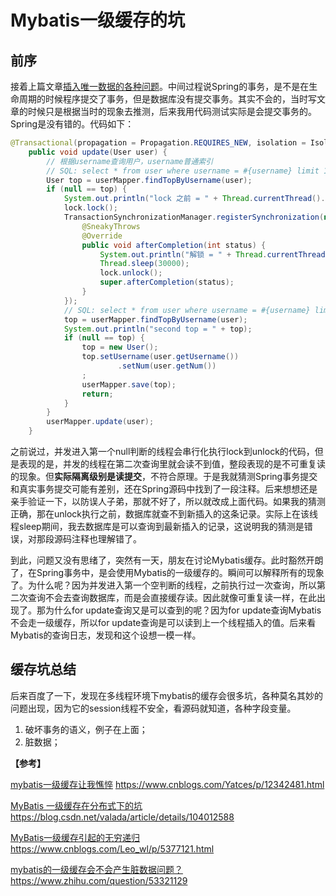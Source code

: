 #		Mybatis一级缓存的坑

##		前序

接着上篇文章[插入唯一数据的各种问题](https://gitee.com/cfacebook/Summary-Notes/blob/master/工作记录/Spring事物认识不清.md)。中间过程说Spring的事务，是不是在生命周期的时候程序提交了事务，但是数据库没有提交事务。其实不会的，当时写文章的时候只是根据当时的现象去推测，后来我用代码测试实际是会提交事务的。Spring是没有错的。代码如下：

```java
@Transactional(propagation = Propagation.REQUIRES_NEW, isolation = Isolation.READ_COMMITTED)
    public void update(User user) {
        // 根据username查询用户，username普通索引
        // SQL: select * from user where username = #{username} limit 1
        User top = userMapper.findTopByUsername(user);
        if (null == top) {
            System.out.println("lock 之前 = " + Thread.currentThread().getName());
            lock.lock();
            TransactionSynchronizationManager.registerSynchronization(new TransactionSynchronizationAdapter() {
                @SneakyThrows
                @Override
                public void afterCompletion(int status) {
                    System.out.println("解锁 = " + Thread.currentThread().getName());
                    Thread.sleep(30000);
                    lock.unlock();
                    super.afterCompletion(status);
                }
            });
            // SQL: select * from user where username = #{username} limit 1
            top = userMapper.findTopByUsername(user);
            System.out.println("second top = " + top);
            if (null == top) {
                top = new User();
                top.setUsername(user.getUsername())
                        .setNum(user.getNum())
                ;
                userMapper.save(top);
                return;
            }
        }
        userMapper.update(user);
    }
```

之前说过，并发进入第一个null判断的线程会串行化执行lock到unlock的代码，但是表现的是，并发的线程在第二次查询里就会读不到值，整段表现的是不可重复读的现象。但**实际隔离级别是读提交**，不符合原理。于是我就猜测Spring事务提交和真实事务提交可能有差别，还在Spring源码中找到了一段注释。后来想想还是亲手验证一下，以防误人子弟，那就不好了，所以就改成上面代码。如果我的猜测正确，那在unlock执行之前，数据库就查不到新插入的这条记录。实际上在该线程sleep期间，我去数据库是可以查询到最新插入的记录，这说明我的猜测是错误，对那段源码注释也理解错了。

到此，问题又没有思绪了，突然有一天，朋友在讨论Mybatis缓存。此时豁然开朗了，在Spring事务中，是会使用Mybatis的一级缓存的。瞬间可以解释所有的现象了。为什么呢？因为并发进入第一个空判断的线程，之前执行过一次查询，所以第二次查询不会去查询数据库，而是会直接缓存读。因此就像可重复读一样，在此出现了。那为什么for update查询又是可以查到的呢？因为for update查询Mybatis不会走一级缓存，所以for update查询是可以读到上一个线程插入的值。后来看Mybatis的查询日志，发现和这个设想一模一样。

##		缓存坑总结

后来百度了一下，发现在多线程环境下mybatis的缓存会很多坑，各种莫名其妙的问题出现，因为它的session线程不安全，看源码就知道，各种字段变量。

1. 破坏事务的语义，例子在上面；
2. 脏数据；



**【参考】**

[mybatis一级缓存让我憔悴](https://www.cnblogs.com/Yatces/p/12342481.html)                                     https://www.cnblogs.com/Yatces/p/12342481.html

[MyBatis 一级缓存在分布式下的坑](https://blog.csdn.net/valada/article/details/104012588)                         https://blog.csdn.net/valada/article/details/104012588

[MyBatis一级缓存引起的无穷递归](https://www.cnblogs.com/Leo_wl/p/5377121.html)                          https://www.cnblogs.com/Leo_wl/p/5377121.html

[mybatis的一级缓存会不会产生脏数据问题？](https://www.zhihu.com/question/53321129)       https://www.zhihu.com/question/53321129

